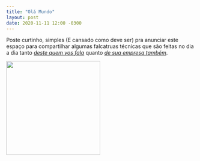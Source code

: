 ```yaml
---
title: "Olá Mundo"
layout: post
date: 2020-11-11 12:00 -0300
---
```

Poste curtinho, simples (E cansado como deve ser) pra anunciar este espaço para compartilhar algumas falcatruas técnicas que são feitas no dia a dia tanto [_deste quem vos fala_](https://twitter.com/pqatsi) quanto [_de sua empresa também_](https://zenithtecnologia.com.br/).

<img src="https://i.ytimg.com/vi/JQNBPBrIUpk/maxresdefault.jpg" width="250">
